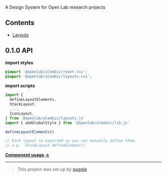 A Design System for Open Lab research projects

## Contents

- [Layouts](src/layouts)

## 0.1.0 API

**import styles**

```css
@import '@openlab/alembic/reset.css';
@import '@openlab/alembic/layouts.css';
```

**import scripts**

```js
import {
  defineLayoutElements,
  StackLayout,
  ...,
  IconLayout,
} from '@openlab/alembic/layouts.js'
import { addGlobalStyle } from '@openlab/alembic/lib.js'

defineLayoutElements()

// Each layout is exported so you can manually define them,
// e.g. `StackLayout.defineElement()`
```

[**Component usage →**](src/layouts)

---

> This project was set up by [puggle](https://npm.im/puggle)
